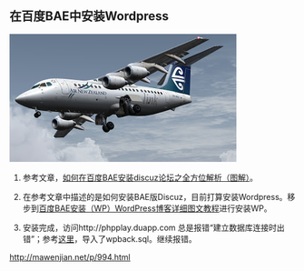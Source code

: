 ## 在百度BAE中安装Wordpress

![BAE](../images/BAE.jpg)

1) 参考文章，[如何在百度BAE安装discuz论坛之全方位解析（图解）](http://blog.tzvb.com/nr/2013/05/10/109)。

2) 在参考文章中描述的是如何安装BAE版Discuz，目前打算安装Wordpress。移步到[百度BAE安装（WP）WordPress博客详细图文教程](http://blog.tzvb.com/nr/2013/05/08/87)进行安装WP。

3) 安装完成，访问http://phpplay.duapp.com 总是报错“建立数据库连接时出错”；参考[这里](http://blog.gimhoy.com/archives/bae-database-and-page-navi.html)，导入了wpback.sql。继续报错。

http://mawenjian.net/p/994.html